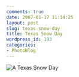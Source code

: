 ```yaml
---
comments: true
date: 2007-01-17 11:14:25
layout: post
slug: texas-snow-day
title: Texas Snow Day
wordpress_id: 193
categories:
- PhotoBlog
---
```


![A Texas Snow Day](http://ryanfitzer.com/main/wp-content/uploads/2007/01/txsnowday.jpg)

